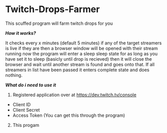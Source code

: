 # Twitch-Drops-Farmer
This scuffed program will farm twitch drops for you


***How it works?***

It checks every x minutes (default 5 minutes) if any of the target streamers is live if they are then a browser window will be opened with their stream running now the program will enter a sleep sleep state for as long as you have set it to sleep (basicly until drop is recieved) then it will close the browser and wait until another stream is found and goes onto that. If all streamers in list have been passed it enters complete state and does nothing.

***What do i need to use it***
1) Registered application over at https://dev.twitch.tv/console
- Client ID
- Client Secret
- Access Token (You can get this through the program)
2) This progam
